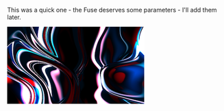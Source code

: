 This was a quick one - the Fuse deserves some parameters - I'll add them later.

![thumb](Crazyness.png "Crazyness.fuse")
